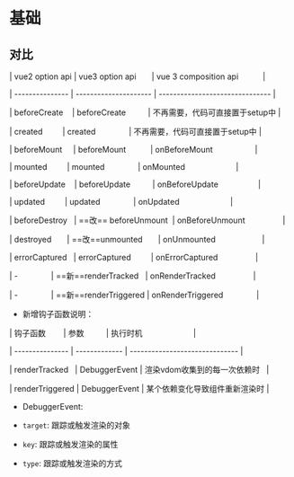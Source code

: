 # 基础

## 对比

\| vue2 option api | vue3 option api       | vue 3 composition api           |

\| --------------- | --------------------- | ------------------------------- |

\| beforeCreate    | beforeCreate          | 不再需要，代码可直接置于setup中 |

\| created         | created               | 不再需要，代码可直接置于setup中 |

\| beforeMount     | beforeMount           | onBeforeMount                   |

\| mounted         | mounted               | onMounted                       |

\| beforeUpdate    | beforeUpdate          | onBeforeUpdate                  |

\| updated         | updated               | onUpdated                       |

\| beforeDestroy   | ==改== beforeUnmount  | onBeforeUnmount                 |

\| destroyed       | ==改==unmounted       | onUnmounted                     |

\| errorCaptured   | errorCaptured         | onErrorCaptured                 |

\| -               | ==新==renderTracked   | onRenderTracked                 |

\| -               | ==新==renderTriggered | onRenderTriggered               |

*   新增钩子函数说明：

\| 钩子函数        | 参数          | 执行时机                       |

\| --------------- | ------------- | ------------------------------ |

\| renderTracked   | DebuggerEvent | 渲染vdom收集到的每一次依赖时   |

\| renderTriggered | DebuggerEvent | 某个依赖变化导致组件重新渲染时 |

*   DebuggerEvent:

*   `target`: 跟踪或触发渲染的对象

*   `key`: 跟踪或触发渲染的属性

*   `type`: 跟踪或触发渲染的方式
